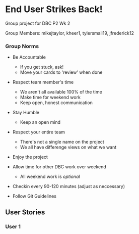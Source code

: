 # End User Strikes Back!
Group project for DBC P2 Wk 2

Group Members: mikejtaylor, kheer1, tylersmall19, jfrederick12

### Group Norms

* Be Accountable
  * If you get stuck, ask!
  * Move your cards to 'review' when done

* Respect team member's time
  * We aren't all available 100% of the time
  * Make time for weekend work
  * Keep open, honest communication

* Stay Humble
  * Keep an open mind

* Respect your entire team
  * There's not a single name on the project
  * We all have differenge views on what we want

* Enjoy the project

* Allow time for other DBC work over weekend
  * All weekend work is _optional_

* Checkin every 90-120 minutes (adjust as neccessary)

* Follow Git Guidelines

## User Stories

### User 1

